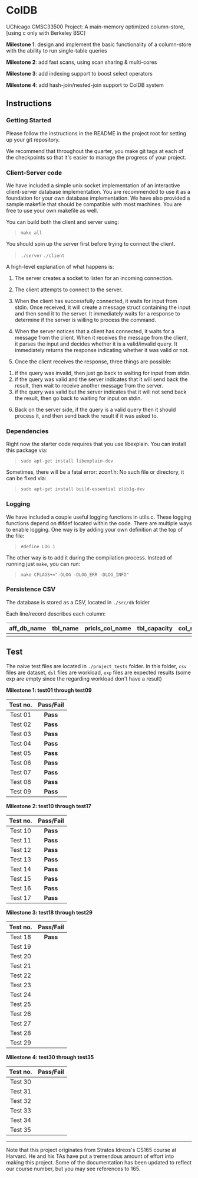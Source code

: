 # ColDB #

UChicago CMSC33500 Project: A main-memory optimized column-store, [using c only with Berkeley BSC]

**Milestone 1**: design and implement the basic functionality of a column-store with the ability to run single-table queries

**Milestone 2**: add fast scans, using scan sharing & multi-cores

**Milestone 3**: add indexing support to boost select operators

**Milestone 4**: add hash-join/nested-join support to ColDB system

## Instructions ##

### Getting Started ###

Please follow the instructions in the README in the project root for 
setting up your git repository.

We recommend that throughout the quarter, you make git tags at each of
the checkpoints so that it's easier to manage the progress of your project.

### Client-Server code ###
We have included a simple unix socket implementation of an interactive
client-server database implementation. You are recommended to use it
as a foundation for your own database implementation. We have also
provided a sample makefile that should be compatible with most machines.
You are free to use your own makefile as well.

You can build both the client and server using:

> `make all`

You should spin up the server first before trying to connect the client.

> `./server`
> `./client`

A high-level explanation of what happens is:

1. The server creates a socket to listen for an incoming connection.

2. The client attempts to connect to the server.

3. When the client has successfully connected, it waits for input from stdin.
Once received, it will create a message struct containing the input and
then send it to the server.  It immediately waits for a response to determine
if the server is willing to process the command.

4. When the server notices that a client has connected, it waits for a message
from the client.  When it receives the message from the client, it parses the
input and decides whether it is a valid/invalid query.
It immediately returns the response indicating whether it was valid or not.

5. Once the client receives the response, three things are possible:
1) if the query was invalid, then just go back to waiting for input from stdin.
2) if the query was valid and the server indicates that it will send back the
result, then wait to receive another message from the server.
3) if the query was valid but the server indicates that it will not send back
the result, then go back to waiting for input on stdin.

6. Back on the server side, if the query is a valid query then it should
process it, and then send back the result if it was asked to.

### Dependencies
Right now the starter code requires that you use libexplain. You can install this 
package via:

> `sudo apt-get install libexplain-dev`

Sometimes, there will be a fatal error: zconf.h: No such file or directory, it can be fixed via:

> `sudo apt-get install build-essential zlib1g-dev`

### Logging ###

We have included a couple useful logging functions in utils.c.
These logging functions depend on #ifdef located within the code.
There are multiple ways to enable logging. One way is by adding your own
definition at the top of the file:

> `#define LOG 1`

The other way is to add it during the compilation process. Instead of running
just `make`, you can run:

> `make CFLAGS+="-DLOG -DLOG_ERR -DLOG_INFO"`


### Persistence CSV ###

The database is stored as a CSV, located in `./src/db` folder 

Each line/record describes each column: 

| aff_db_name | tbl_name | pricls_col_name | tbl_capacity | col_name | index_type | cls_type | row_id | value | ... | row_id | value |
|---|---|---|---|---|---|---|---|---|---|---|---|
|   |   |   |   |   |   |   |   |   |   |   |   |

## Test ## 

The naive test files are located in `./project_tests` folder. In this folder, `csv` files are dataset, `dsl` files are workload, `exp` files are expected results (some exp are empty since the regarding workload don't have a result) 

**Milestone 1: test01 through test09**

| Test no. | Pass/Fail |
|:-----:|:-----:|
| Test 01 | **Pass** |
| Test 02 | **Pass** |
| Test 03 | **Pass** |
| Test 04 | **Pass** |
| Test 05 | **Pass** |
| Test 06 | **Pass** |
| Test 07 | **Pass** |
| Test 08 | **Pass** |
| Test 09 | **Pass** |

**Milestone 2: test10 through test17**

| Test no. | Pass/Fail |
|:-----:|:-----:|
| Test 10 | **Pass** |
| Test 11 | **Pass** |
| Test 12 | **Pass** |
| Test 13 | **Pass** |
| Test 14 | **Pass** |
| Test 15 | **Pass** |
| Test 16 | **Pass** |
| Test 17 | **Pass** |

**Milestone 3: test18 through test29**

| Test no. | Pass/Fail |
|:-----:|:-----:|
| Test 18 | **Pass** |
| Test 19 |  |
| Test 20 |  |
| Test 21 |  |
| Test 22 |  |
| Test 23 |  |
| Test 24 |  |
| Test 25 |  |
| Test 26 |  |
| Test 27 |  |
| Test 28 |  |
| Test 29 |  |

**Milestone 4: test30 through test35**

| Test no. | Pass/Fail |
|:-----:|:-----:|
| Test 30 |  |
| Test 31 |  |
| Test 32 |  |
| Test 33 |  |
| Test 34 |  |
| Test 35 |  |

---
Note that this project originates from Stratos Idreos's CS165 course at Harvard. He and his TAs have put a tremendous amount of effort into making this project. Some of the documentation has been updated to reflect our course number, but you may see references to 165. 
